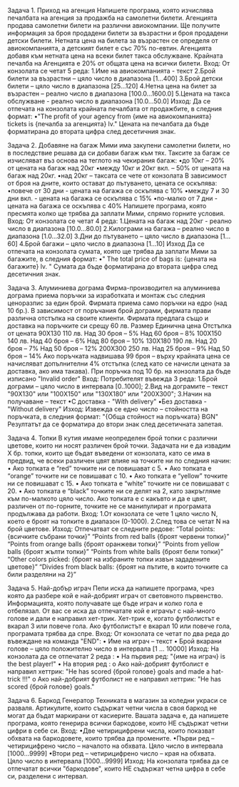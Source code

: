 Задача 1. Приход на агенция
Напишете програма, която изчислява печалбата на агенция за продажба на самолетни билети. Агенцията продава самолетни билети на различни авиокомпании. Ще получите информация за броя продадени билети за възрастни и броя продадени детски билети. Нетната цена на билета за възрастен се определя от авиокомпанията, а детският билет е със 70% по-евтин. Агенцията добавя към нетната цена на всеки билет такса обслужване.  Крайната печалба на Агенцията е 20% от общата цена на всички билети.
Вход:
От конзолата се четат 5 реда:
1.Име на авиокомпанията - текст
2.Брой билети за	 възрастни – цяло число в диапазона [1…400]
3.Брой детски билети – цяло число в диапазона [25…120]
4.Нетна цена на билет за възрастен – реално число в диапазона [100.0…1600.0]
5.Цената на такса обслужване - реално число в диапазона [10.0…50.0]
Изход:
Да се отпечата на конзолата крайната печалбата от продажбите, в следния формат:
•"The profit of your agency from {име на авиокомпанията} tickets is {печалба за агенцията} lv."
Цената на печалбата да бъде форматирана до втората цифра след десетичния знак.

Задача 2. Добавяне на багаж
Мими има закупени самолетни билети, но в последствие решава да си добави багаж към тях.
Таксите за багаж се изчисляват въз основа на теглото на чекирания багаж:
•до 10кг – 20% от цената на багаж над 20кг
•между 10кг и 20кг вкл. – 50% от цената на багаж над 20кг.
•над 20кг – таксата се чете от конзолата
В зависимост от броя на дните, които остават до пътуването, цената се оскъпява:
•повече от 30 дни - цената на багажа се оскъпява с 10%
•между 7 и 30 дни вкл. - цената на багажа се оскъпява с 15%
•по-малко от 7 дни - цената на багажа се оскъпява с 40%
Напишете програма, която пресмята колко ще трябва да заплати Мими, спрямо горните условия.
Вход:
От конзолата се четат 4 реда:
1.Цената на багаж над 20кг - реално число в диапазона [10.0…80.0]
2.Килограми на багажа – реално число в диапазона [1.0…32.0]
3.Дни до пътуването – цяло число в диапазона [1…60]
4.Брой багажи – цяло число в диапазона [1…10]
Изход
Да се отпечата на конзолата сумата, която ще трябва да заплати Мими за багажите, в следния формат:
•" The total price of bags is: {цената на багажите} lv. "
Сумата да бъде форматирана до втората цифра след десетичния знак.

Задача 3. Алуминиева дограма
Фирма-производител на алуминиева дограма приема поръчки за изработката и монтаж със следния ценоразпис за един брой. Фирмата приема само поръчки на едро (над 10 бр.). В зависимост от поръчания брой дограми, фирмата прави различна отстъпка на своите клиенти.
Фирмата предлага също и доставка на поръчките си срещу 60 лв.
Размер	Единична цена	Отстъпка от цената
90X130	110 лв.	 Над 30 броя – 5%
 Над 60 броя – 8%
100X150	140 лв.	 Над 40 броя – 6%
   Над 80 броя – 10%
130X180	190 лв.	 Над 20 броя – 7% 
   Над 50 броя – 12%
200X300	250 лв.	 Над 25 броя – 9%
   Над 50 броя – 14%
Ако поръчката надвишава 99 броя  – върху крайната цена се начисляват допълнителни 4% отстъпка (след като се начисли цената за доставка, ако има такава).
При поръчка под 10 бр. на конзолата да бъде изписано "Invalid order"
Вход:
Потребителят въвежда 3 реда:
1.Брой дограми – цяло число в интервала [0..1000];
2.Вид на дограмите – текст "90X130" или "100X150" или "130X180" или "200X300";
3.Начин на получаване – текст
•С доставка - "With delivery" 
•Без доставка - "Without delivery"
Изход:
Извежда се едно число – стойността на поръчката, в следния формат:
"{Обща стойност на поръчката} BGN"
Резултатът да се форматира до втори знак след десетичната запетая.

Задача 4. Топки
В кутия имаме неопределен брой топки с различни цветове, които ни носят различен брой точки. Задачата ни е да извадим Х бр. топки, които ще бъдат въведени от конзолата, като се има в предвид, че всеки различен цвят влияе на точките ни по следния начин:
•	Ако топката е “red” точките ни се повишават с 5.
•	Ако топката е “orange” точките ни се повишават с 10.
•	Ако топката е “yellow” точките ни се повишават с 15.
•	Ако топката е “white” точките ни се повишават с 20.
•	Ако топката е “black” точките ни се делят на 2, като закръгляме към по-малкото цяло число.
Ако топката е с какъвто и да е цвят, различен от по-горните, точките не се манипулират и програмата продължава да работи.
Вход:
1.От конзолата се чете 1 цяло число N, което е броят на топките в диапазон (0-1000).
2.След това се четат N на брой цветове.
Изход:
Отпечатват се следните редове:
“Total points: {всичките събрани точки}”
“Points from red balls {броят червени топки}”
“Points from orange balls {броят оранжеви топки}”
“Points from yellow balls {броят жълти топки}”
“Points from white balls {броят бели топки}”
“Other colors picked: {броят на избраните топки извън зададените цветове}”
“Divides from black balls: {броят на пътите, в които точките са били разделяни на 2}”

Задача 5. Най-добър играч 
Пепи иска да напишете програма, чрез която да разбере кой е най-добрият играч от световното първенство. Информацията, която получавате ще бъде играч и колко гола е отбелязал. От вас се иска да отпечатате кой е играчът с най-много голове и дали е направил хет-трик. Хет-трик е, когато футболистът е вкарал 3 или повече гола. Ако футболистът е вкарал 10 или повече гола, програмата трябва да спре.
Вход:
От конзолата се четат по два реда до въвеждане на команда "END":
•	Име на играч – текст
•	Брой вкарани голове  – цяло положително число в интервала [1 … 10000]
Изход:
На конзолата да се отпечатат 2 реда :
•	На първия ред:
            "{име на играч} is the best player!"
•	На втория ред :
o	 Ако най-добрият футболист е направил хеттрик:
                   "He has scored {брой голове} goals and made a hat-trick !!!"
o	Ако най-добрият футболист не е направил хеттрик:
                   "He has scored {брой голове} goals."

Задача 6. Баркод Генератор
Техниката в магазин за коледни украси се разваля. Артикулите, които съдържат четни числа в своя баркод не могат да бъдат маркирани от касиерите. Вашата задача е, да напишете програма, която генерира всички баркодове, които НЕ съдържат четни цифри в себе си.
Вход:
•Две четирицифрени числа, които показват обхвата на баркодовете, които трябва да промените.
•Първи ред – четирицифрено число – началото на обхвата. Цяло число в интервала [1000…9999]
•Втори ред – четирицифрено число – края на обхвата. Цяло число в интервала [1000…9999]
Изход:
На конзолата трябва да се отпечатат всички "баркодове", които НЕ съдържат четна цифра в себе си, разделени с интервал.
